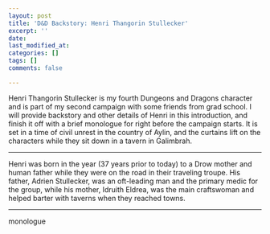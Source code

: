 ```yaml
---
layout: post
title: 'D&D Backstory: Henri Thangorin Stullecker'
excerpt: ''
date: 
last_modified_at: 
categories: []
tags: []
comments: false

---
```

Henri Thangorin Stullecker is my fourth Dungeons and Dragons character and is part of my second campaign with some friends from grad school. I will provide backstory and other details of Henri in this introduction, and finish it off with a brief monologue for right before the campaign starts. It is set in a time of civil unrest in the country of Aylin, and the curtains lift on the characters while they sit down in a tavern in Galimbrah.

***

Henri was born in the year (37 years prior to today) to a Drow mother and human father while they were on the road in their traveling troupe. His father, Adrien Stullecker, was an oft-leading man and the primary medic for the group, while his mother, Idruith Eldrea, was the main craftswoman and helped barter with taverns when they reached towns. 

***

monologue